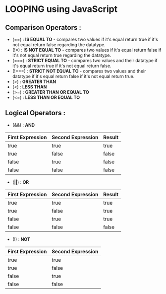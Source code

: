 # LOOPING using JavaScript

## Comparison Operators :

- (==) : **IS EQUAL TO** - compares two values if it's equal return true if it's not equal return false regarding the datatype.
- (!=) : **IS NOT EQUAL TO** - compares two values if it's equal return false if it's not equal return true regarding the datatype.
- (===) : **STRICT EQUAL TO** - compares two values and their datatype if it's equal return true if it's not equal return false.
- (!===) : **STRICT NOT EQUAL TO** - compares two values and their datatype if it's equal return false if it's not equal return true.
- (>) : **GREATER THAN**
- (<) : **LESS THAN**
- (>=) : **GREATER THAN OR EQUAL TO**
- (<=) : **LESS THAN OR EQUAL TO**


## Logical Operators :
- (&&) : **AND**

First Expression | Second Expression | Result
------------ | ------------- | -------------
true | true | true
true | false | false
false | true | false
false | false | false

- (**||**) : **OR**

First Expression | Second Expression | Result
------------ | ------------- | -------------
true | true | true
true | false | true
false | true | true
false | false | false

- (!) : **NOT**

First Expression | Second Expression
------------ | -------------
true | true
true | false
false | true
false | false
